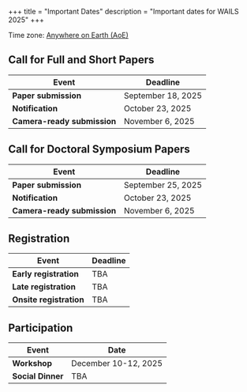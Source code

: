 +++
title = "Important Dates"
description = "Important dates for WAILS 2025"
+++

Time zone: [Anywhere on Earth (AoE)](https://time.is/Anywhere_on_Earth)

## Call for Full and Short Papers

| Event                       | Deadline           |
|-----------------------------|--------------------|
| **Paper submission**        | September 18, 2025 |
| **Notification**            | October 23, 2025   |
| **Camera-ready submission** | November 6, 2025   |

## Call for Doctoral Symposium Papers

| Event                       | Deadline           |
|-----------------------------|--------------------|
| **Paper submission**    | September 25, 2025 |
| **Notification**           | October 23, 2025   |
| **Camera-ready submission** | November 6, 2025   |

## Registration

| Event                   | Deadline          |
|-------------------------|-------------------|
| **Early registration**  | TBA               |
| **Late registration**   | TBA  |
| **Onsite registration** | TBA |

## Participation
| Event             | Date                    |
|-------------------|-------------------------|
| **Workshop**      | December 10-12, 2025    |
| **Social Dinner** | TBA |

<!-- *Note: These dates are tentative and subject to change. Please check back regularly for updates.* -->